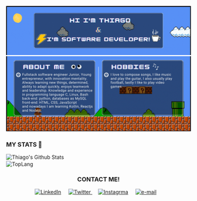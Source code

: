 <img src="https://github.com/thiago1623/thiago1623/blob/main/marios.gif" class="responsive"/>
<img src="https://github.com/thiago1623/thiago1623/blob/main/marios_description.gif" class="responsive"/>

<h3>MY STATS 🦾</h3>
<a><img width="432" img align="left" alt="Thiago's Github Stats" src="https://github-readme-stats.vercel.app/api?username=thiago1623&show_icons=true&theme=react" class="responsive" />
</a><a><img width="400" img align="center" alt="TopLang" src="https://github-readme-stats.vercel.app/api/top-langs/?username=thiago1623&layout=compact&hide=html&theme=react" class="responsive"/></a>  
<h3 align="center">CONTACT ME!</h3>
<p align="center">
    <!-- linkedin -->
    <a href="https://www.linkedin.com/in/thiago1623/"><img src="https://cdn4.iconfinder.com/data/icons/social-messaging-ui-color-shapes-2-free/128/social-linkedin-circle-512.png" width="40px" alt="LinkedIn"></a> &nbsp; &nbsp;
    <!-- twitter -->
    <a href="https://twitter.com/thiago9623"><img src="https://webtus.net/wp-content/uploads/2016/05/Icon-Twitter.png" width="40px" alt="Twitter"> </a> &nbsp; &nbsp;
    <!-- Instagram-->
    <a href="https://www.instagram.com/thiagot1623/?hl=es-la"><img src="https://www.scouts.org.ar/wp-content/uploads/2019/05/logo-ig.png" width="40px" alt="Instagrma"></a> &nbsp; &nbsp;
    <!-- gmail-->
    <a href="mailto:thiago.96t16@gmail.com"><img src="https://i.pinimg.com/originals/84/7c/08/847c083cc09040091439e3c05d1fedde.png" width="40px" alt="e-mail"></a> &nbsp; &nbsp;
</p>
